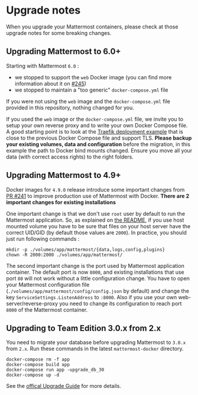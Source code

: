# Upgrade notes

When you upgrade your Mattermost containers, please check at those upgrade notes for some breaking changes.

## Upgrading Mattermost to 6.0+

Starting with Mattermost `6.0` :
- we stopped to support the `web` Docker image (you can find more information about it on [#245](https://github.com/mattermost/mattermost-docker/issues/245))
- we stopped to maintain a "too generic" `docker-compose.yml` file

If you were not using the `web` image and the `docker-compose.yml` file provided in this repository, nothing changed for you.  

If you used the `web` image or the `docker-compose.yml` file, we invite you to setup your own reverse proxy and to write your own Docker Compose file. A good starting point is to look at the [Traefik deployment example](contrib/traefik/README.md) that is close to the previous Docker Compose file and support TLS. **Please backup your existing volumes, data and configuration** before the migration, in this example the path to Docker bind mounts changed. Ensure you move all your data (with correct access rights) to the right folders.

## Upgrading Mattermost to 4.9+

Docker images for `4.9.0` release introduce some important changes from [PR #241](https://github.com/mattermost/mattermost-docker/pull/241) to improve production use of Mattermost with Docker.
**There are 2 important changes for existing installations**

One important change is that we don't use `root` user by default to run the Mattermost application. So, as explained on [the README](https://github.com/mattermost/mattermost-docker#start), if you use host mounted volume you have to be sure that files on your host server have the correct UID/GID (by default those values are `2000`). In practice, you should just run following commands :
```
mkdir -p ./volumes/app/mattermost/{data,logs,config,plugins}
chown -R 2000:2000 ./volumes/app/mattermost/
```

The second important change is the port used by Mattermost application container. The default port is now `8000`, and existing installations that use port `80` will not work without a little configuration change. You have to open your Mattermost configuration file (`./volumes/app/mattermost/config/config.json` by default) and change the key `ServiceSettings.ListenAddress` to `:8000`.
Also if you use your own web-server/reverse-proxy you need to change its configuration to reach port `8000` of the Mattermost container.


## Upgrading to Team Edition 3.0.x from 2.x

You need to migrate your database before upgrading Mattermost to `3.0.x` from
`2.x`. Run these commands in the latest `mattermost-docker` directory.
```
docker-compose rm -f app
docker-compose build app
docker-compose run app -upgrade_db_30
docker-compose up -d
```
See the [offical Upgrade Guide](http://docs.mattermost.com/administration/upgrade.html) for more details.
